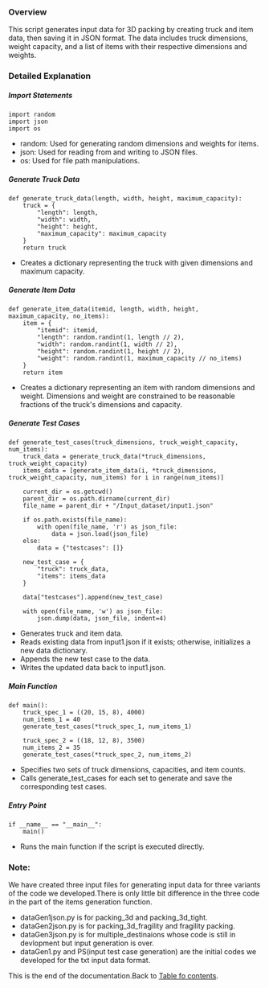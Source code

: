 ### Overview
This script generates input data for 3D packing by creating truck and item data, then saving it in JSON format. The data includes truck dimensions, weight capacity, and a list of items with their respective dimensions and weights.

### Detailed Explanation
##### Import Statements
```
import random
import json
import os
```
* random: Used for generating random dimensions and weights for items.
* json: Used for reading from and writing to JSON files.
* os: Used for file path manipulations.
##### Generate Truck Data
```
def generate_truck_data(length, width, height, maximum_capacity):
    truck = {
        "length": length,
        "width": width,
        "height": height,
        "maximum_capacity": maximum_capacity
    }
    return truck
```
* Creates a dictionary representing the truck with given dimensions and maximum capacity.
##### Generate Item Data
```
def generate_item_data(itemid, length, width, height, maximum_capacity, no_items):
    item = {
        "itemid": itemid,
        "length": random.randint(1, length // 2),
        "width": random.randint(1, width // 2),
        "height": random.randint(1, height // 2),
        "weight": random.randint(1, maximum_capacity // no_items)
    }
    return item
```
* Creates a dictionary representing an item with random dimensions and weight. Dimensions and weight are constrained to be reasonable fractions of the truck's dimensions and capacity.
##### Generate Test Cases
```
def generate_test_cases(truck_dimensions, truck_weight_capacity, num_items):
    truck_data = generate_truck_data(*truck_dimensions, truck_weight_capacity)
    items_data = [generate_item_data(i, *truck_dimensions, truck_weight_capacity, num_items) for i in range(num_items)]

    current_dir = os.getcwd()
    parent_dir = os.path.dirname(current_dir)
    file_name = parent_dir + "/Input_dataset/input1.json"

    if os.path.exists(file_name):
        with open(file_name, 'r') as json_file:
            data = json.load(json_file)
    else:
        data = {"testcases": []}

    new_test_case = {
        "truck": truck_data,
        "items": items_data
    }

    data["testcases"].append(new_test_case)

    with open(file_name, 'w') as json_file:
        json.dump(data, json_file, indent=4)
```
* Generates truck and item data.
* Reads existing data from input1.json if it exists; otherwise, initializes a new data dictionary.
* Appends the new test case to the data.
* Writes the updated data back to input1.json.
##### Main Function
```
def main():
    truck_spec_1 = ((20, 15, 8), 4000)
    num_items_1 = 40
    generate_test_cases(*truck_spec_1, num_items_1)

    truck_spec_2 = ((18, 12, 8), 3500)
    num_items_2 = 35
    generate_test_cases(*truck_spec_2, num_items_2)
```
* Specifies two sets of truck dimensions, capacities, and item counts.
* Calls generate_test_cases for each set to generate and save the corresponding test cases.
##### Entry Point
```
if __name__ == "__main__":
    main()
```
* Runs the main function if the script is executed directly.

### Note:
We have created three input files for generating input data for three variants of the code we developed.There is only little bit difference in the three code in the part of the items generation function.
* dataGen1json.py is for packing_3d and packing_3d_tight.
* dataGen2json.py is for packing_3d_fragility and fragility packing.
* dataGen3json.py is for multiple_destinaions whose code is still in devlopment but input generation is over.
* dataGen1.py and PS(input test case generation) are the initial codes we developed for the txt input data format.

This is the end of the documentation.Back to [Table fo contents](https://github.com/codechiefVignesh/bin_packing_iitm/blob/main/Documentation/README.md).
